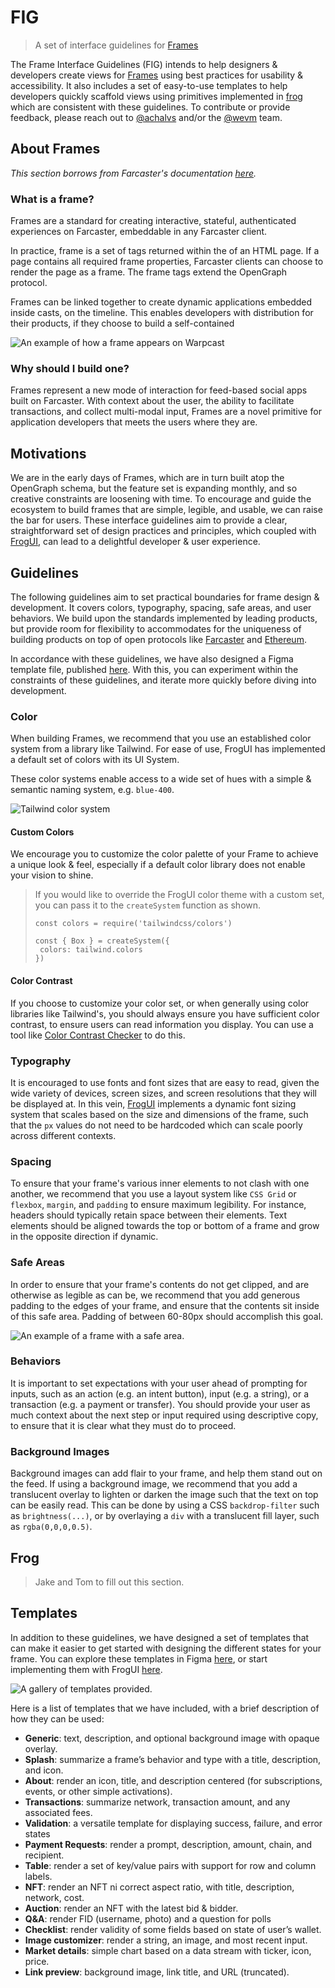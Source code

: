 # FIG
> A set of interface guidelines for [Frames](https://warpcast.com/~/developers/frames)

The Frame Interface Guidelines (FIG) intends to help designers & developers create views for [Frames](https://warpcast.com/~/developers/frames) using best practices for usability & accessibility. It also includes a set of easy-to-use templates to help developers quickly scaffold views using primitives implemented in [frog](https://github.com/wevm/frog) which are consistent with these guidelines. To contribute or provide feedback, please reach out to [@achalvs](https://warpcast.com/achalvs) and/or the [@wevm](https://warpcast.com/wevm) team.


## About Frames

*This section borrows from Farcaster's documentation [here](https://docs.farcaster.xyz/reference/frames/spec).*

### What is a frame? 

Frames are a standard for creating interactive, stateful, authenticated experiences on Farcaster, embeddable in any Farcaster client.

In practice, frame is a set of <meta> tags returned within the <head> of an HTML page. If a page contains all required frame properties, Farcaster clients can choose to render the page as a frame. The frame <meta> tags extend the OpenGraph protocol.

Frames can be linked together to create dynamic applications embedded inside casts, on the timeline. This enables developers with distribution for their products, if they choose to build a self-contained 

![An example of how a frame appears on Warpcast](example.png)

### Why should I build one? 

Frames represent a new mode of interaction for feed-based social apps built on Farcaster. With context about the user, the ability to facilitate transactions, and collect multi-modal input, Frames are a novel primitive for application developers that meets the users where they are. 

## Motivations

We are in the early days of Frames, which are in turn built atop the OpenGraph schema, but the feature set is expanding monthly, and so creative constraints are loosening with time. To encourage and guide the ecosystem to build frames that are simple, legible, and usable, we can raise the bar for users. These interface guidelines aim to provide a clear, straightforward set of design practices and principles, which coupled with [FrogUI](https://frog.fm/ui), can lead to a delightful developer & user experience.

## Guidelines

The following guidelines aim to set practical boundaries for frame design & development. It covers colors, typography, spacing, safe areas, and user behaviors. We build upon the standards implemented by leading products, but provide room for flexibility to accommodates for the uniqueness of building products on top of open protocols like [Farcaster](https://farcaster.xyz/) and [Ethereum](https://ethereum.org/).

In accordance with these guidelines, we have also designed a Figma template file, published [here](#). With this, you can experiment within the constraints of these guidelines, and iterate more quickly before diving into development. 

### Color

When building Frames, we recommend that you use an established color system from a library like Tailwind. For ease of use, FrogUI has implemented a default set of colors with its UI System.

These color systems enable access to a wide set of hues with a simple & semantic naming system, e.g. `blue-400`.

![Tailwind color system](image.png)

#### Custom Colors

We encourage you to customize the color palette of your Frame to achieve a unique look & feel, especially if a default color library does not enable your vision to shine.

> If you would like to override the FrogUI color theme with a custom set, you can pass it to the `createSystem` function as shown.
>```
>const colors = require('tailwindcss/colors')
>
>const { Box } = createSystem({
>  colors: tailwind.colors
>})
>```

#### Color Contrast

If you choose to customize your color set, or when generally using color libraries like Tailwind's, you should always ensure you have sufficient color contrast, to ensure users can read information you display. You can use a tool like [Color Contrast Checker](https://colourcontrast.cc/) to do this.


### Typography

It is encouraged to use fonts and font sizes that are easy to read, given the wide variety of devices, screen sizes, and screen resolutions that they will be displayed at. In this vein, [FrogUI](https://frog.fm/ui) implements a dynamic font sizing system that scales based on the size and dimensions of the frame, such that the `px` values do not need to be hardcoded which can scale poorly across different contexts.

### Spacing

To ensure that your frame's various inner elements to not clash with one another, we recommend that you use a layout system like `CSS Grid` or `flexbox`, `margin`, and `padding` to ensure maximum legibility. For instance, headers should typically retain space between their elements. Text elements should be aligned towards the top or bottom of a frame and grow in the opposite direction if dynamic.

### Safe Areas

In order to ensure that your frame's contents do not get clipped, and are otherwise as legible as can be, we recommend that you add generous padding to the edges of your frame, and ensure that the contents sit inside of this safe area. Padding of between 60-80px should accomplish this goal.


![An example of a frame with a safe area.](safe-area.png)

### Behaviors

It is important to set expectations with your user ahead of prompting for inputs, such as an action (e.g. an intent button), input (e.g. a string), or a transaction (e.g. a payment or transfer). You should provide your user as much context about the next step or input required using descriptive copy, to ensure that it is clear what they must do to proceed.

### Background Images

Background images can add flair to your frame, and help them stand out on the feed. If using a background image, we recommend that you add a translucent overlay to lighten or darken the image such that the text on top can be easily read. This can be done by using a CSS `backdrop-filter` such as `brightness(...)`, or by overlaying a `div` with a translucent fill layer, such as `rgba(0,0,0,0.5)`. 

## Frog

> Jake and Tom to fill out this section.

## Templates

In addition to these guidelines, we have designed a set of templates that can make it easier to get started with designing the different states for your frame. You can explore these templates in Figma [here](#), or start implementing them with FrogUI [here](#).

![A gallery of templates provided.](templates.png)

Here is a list of templates that we have included, with a brief description of how they can be used: 

* **Generic**: text, description, and optional background image with opaque overlay.
* **Splash**: summarize a frame’s behavior and type with a title, description, and icon.
* **About**: render an icon, title, and description centered (for subscriptions, events, or other simple activations).
* **Transactions**: summarize network, transaction amount, and any associated fees.
* **Validation**: a versatile template for displaying success, failure, and error states
* **Payment Requests**: render a prompt, description, amount, chain, and recipient.
* **Table**: render a set of key/value pairs with support for row and column labels.
* **NFT**: render an NFT ni correct aspect ratio, with title, description, network, cost.
* **Auction**: render an NFT with the latest bid & bidder.
* **Q&A**: render FID (username, photo) and a question for polls
* **Checklist**: render validity of some fields based on state of user’s wallet.
* **Image customizer**: render a string, an image, and most recent input.
* **Market details**: simple chart based on a data stream with ticker, icon, price.
* **Link preview**: background image, link title, and URL (truncated).